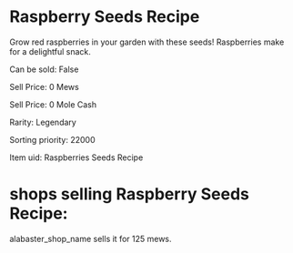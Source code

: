 # Raspberry Seeds Recipe

Grow red raspberries in your garden with these seeds! Raspberries make for a delightful snack.

Can be sold: False

Sell Price: 0 Mews

Sell Price: 0 Mole Cash

Rarity: Legendary

Sorting priority: 22000

Item uid: Raspberries Seeds Recipe

# shops selling Raspberry Seeds Recipe:

alabaster_shop_name sells it for 125 mews.